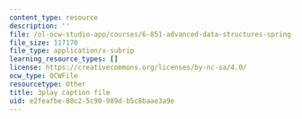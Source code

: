 ```yaml
---
content_type: resource
description: ''
file: /ol-ocw-studio-app/courses/6-851-advanced-data-structures-spring-2012/e2feafbe88c25c90989db5c8baae3a9e_T0yzrZL1py0.vtt
file_size: 117170
file_type: application/x-subrip
learning_resource_types: []
license: https://creativecommons.org/licenses/by-nc-sa/4.0/
ocw_type: OCWFile
resourcetype: Other
title: 3play caption file
uid: e2feafbe-88c2-5c90-989d-b5c8baae3a9e
---
```

